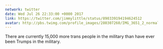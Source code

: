 ```yaml
---
network: twitter
date: Wed Jul 26 22:33:00 +0000 2017
link: https://twitter.com/jimmylittle/status/890339194194624512
avatar: http://pbs.twimg.com/profile_images/280307260/IMG_3651_2_normal.jpg
---
```


There are currently 15,000 more trans people in the military than have ever been Trumps in the military.
